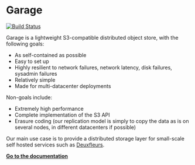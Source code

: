 # Garage

[![Build Status](https://drone.deuxfleurs.fr/api/badges/Deuxfleurs/garage/status.svg)](https://drone.deuxfleurs.fr/Deuxfleurs/garage)

Garage is a lightweight S3-compatible distributed object store, with the following goals:

- As self-contained as possible
- Easy to set up
- Highly resilient to network failures, network latency, disk failures, sysadmin failures
- Relatively simple
- Made for multi-datacenter deployments

Non-goals include:

- Extremely high performance
- Complete implementation of the S3 API
- Erasure coding (our replication model is simply to copy the data as is on several nodes, in different datacenters if possible)

Our main use case is to provide a distributed storage layer for small-scale self hosted services such as [Deuxfleurs](https://deuxfleurs.fr).

**[Go to the documentation](https://garagehq.deuxfleurs.fr)**
